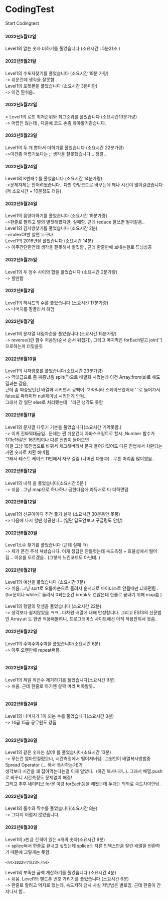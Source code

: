 # CodingTest
Start Codingtest
###
<h4>2022년5월12일</h4>
  Level1의 없는 숫자 더하기를 풀었습니다 (소요시간 : 5분21초 )
<h4>2022년5월21일</h4>
 Level1의 수포자찾기를 풀었습니다 (소요시간 19분 가량)<br/>
 -> 쉬운건데 생각을 잘못함.. <br/>
 Level1의 포켓몬을 풀었습니다 (소요시간 3분미만)<br/>
 -> 이건 찐쉬움..
 <h4>2022년5월22일</h4><
 Level1의 로또 최저순위와 최고순위를 풀었습니다 (소요시간13분가량)<br>
 -> 어렵진 않는데 , 다음에 코드 손좀 봐야할거같습니다.
 <h4>2022년5월23일</h4>
 Level1의 두 개 뽑아서 더하기를 풀었습니다 (소요시간 22분가량) <br/>
 ->이건좀 어렵기보다는 ;; 생각을 잘못했습니다... 정렬.. 
 <h4>2022년5월24일</h4>
 Level1의 K번째수를 풀었습니다 (소요시간 14분가량) <br/>
 ->문제자체는 안어려웠습니다.. 다만 한방코드로 바꾸는데 꽤나 시간이 많이걸렸습니다(저 소요시간 + 10분정도 더듬)
 <h4>2022년5월24일</h4>
 Level1의 음양더하기를 풀었습니다 (소요시간 15분가량) <br/>
 ->한줄로 짤려고 별의 별짓해봤지만, 실패함. 근데 reduce 잘쓰면 될꺼같음.. <br/>
 Level1의 김서방찾기를 풀었습니다 (소요시간 2분) <br/>
 ->indexOf만 알면 누구나 <br/>
 Level1의 2016년을 풀었습니다 (소요시간 14분) <br/>
 -> 아주간단한건데 생각을 잘못해서 뻘짓함 , 근데 한줄만에 보내는걸로 튜닝성공 
 <h4>2022년5월25일</h4>
 Level1의 두 정수 사이의 합을 풀었습니다 (소요시간 2분가량) <br/>
 -> 할만함
  <h4>2022년6월2일</h4>
 Level1의 하샤드의 수를 풀었습니다 (소요시간 17분가량) <br/>
 -> 나머지를 잘몰라서 헤맴
<h4>2022년6월7일</h4>
 Level1의 문자열 내림차순을 풀었습니다 (소요시간 15분가량) <br/>
 -> reverse()란 함수 처음암(순서 순서 뒤집기), 그리고 마지막은 forEach말고 join('')으로하는게 더맞을듯
 <h4>2022년6월10일</h4>
 Level1의 시저암호를 풀었습니다(소요시간 23분가량) <br/>
 -> 역대급으로 좀 짜증났음 split('')으로 배열화 시켰는데 이건 Array.from(s)로 해도 결과는 같음, <br/>
 근데 좀 짜증났던건 배열화 시키면서 공백이 ''가아니라 스페이쓰있어서 ' '로 들어가서 false로 파라미터 null체이닝 시키던게 안됨..<br/>
그래서 걍 일단 else로 처리했는데 ' '라곤 생각도 못함 
 <h4>2022년6월11일</h4>
 Level1의 문자열 다루기 기본을 풀었습니다(소요시간 기억못함.) <br/>
 -> 이게 진짜역대급임.. 문제는 찐 쉬운건데 자바스크립트로 할시 ,Number 함수가  173e15같은 16진법이나 다른 진법이 들어오면<br/>
 이걸 그냥 10진법으로 바꿔서 체크해버려서 문자 들어가있어도 다른 진법에서 치환되는거면 숫자로 치환 해버림 <br/>
 그래서 테스트 케이스 11번에서 자꾸 걸림 (나머진 다통과).. 무튼 머리좀 많이썼음.. 
  <h4>2022년6월12일</h4>
 Level1의 내적 을 풀었습니다(소요시간 5분 ) <br/>
 -> 쉬움 . 그냥 map으로 하나하나 곱한다음에 라듀서로 다 더하면댐
   <h4>2022년6월12일</h4>
 Level1의  신규아이디 추천 풀기 실패 (소요시간 30분동안 못품) <br/>
 -> 다음에 다시 할땐 성공한다.. (일단 답도안보고 구글링도 안함)
    <h4>2022년6월20일</h4>
 Level1소수 찾기를 풀었습니다 (근데 실패 ㅋ) <br/>
 -> 제가 푼건 주석 쳐놨습니다. 이게 정답은 안틀렷는데 속도측정 + 효율성에서 떨어짐... 이유를 모르겠음.. (그렇게 느린코드도 아닌데..)
     <h4>2022년6월21일</h4>
 Level1의 예산을 풀었습니다 (소요시간 7분) <br/>
 ->  쉬움. 그냥 sort로 오름차순으로 돌려서 순서대로 마이너스로 안될때만 더하면됨 . (for문이나 while로 돌려서 0되는순간 break도 갠찮은데 한줄로 끝내기 위해 map씀 )<br/><br/>
 Level1의 행렬의 덧셈을 풀었습니다 (소요시간 22분) <br/>
 -> 생각보다 쉽지않았음 ㅋㅋ.. 다차원 배열에 대해 반성합니다. 그리고 ES13의 신문법인 Array.at 도 한번 적용해볼려니, 프로그래머스 사이트에선 아직 적용안되서 못씀.
 <h4>2022년6월22일</h4>
 Level1의 수박수박수박을 풀었습니다(소요시간 6분) <br/>
 -> 아주 오랜만에 repeat써봄. <br/><br/>
 <h4>2022년6월23일</h4>
 Level1의 제일 작은수 제거하기를 풀었습니다(소요시간 9분) <br/>
 -> 쉬움. 근데 한줄로 하기엔 살짝 머리 써야할듯.. <br/><br/>
  <h4>2022년6월24일</h4>
 Level1의 나머지가 1이 되는 수를 풀었습니다(소요시간 3분) <br/>
 -> 14급 15급 공무원도 걍품 <br/><br/>
   <h4>2022년6월26일</h4>
 Level1의 같은 숫자는 싫어! 를 풀었습니다(소요시간 13분) <br/>
 -> 푸는건 얼마안걸렸으나, 시간측정에서 떨어져버림.. 그원인이 배열복사방법중  Spread Operator (... 해서 복사하는거)가 <br/>
 생각보다 시간을 꽤 잡아먹는다는걸 이제 알았다.. (하긴 복사니까..). 그래서 배열.push로 바꾸니 시간측정도 문제없이 해결!<br/>
 그리고 추후 네이티브 for문 이랑 forEach등을 해봣는데 두개는 의외로 속도차이안남 .
    <h4>2022년6월28일</h4>
 Level1의 홀수와 짝수를 풀었습니다(소요시간 8분) <br/>
-> 그다지 어렵지 않았습니다.
    <h4>2022년6월30일</h4>
 Level1의 x만큼 간격이 있는 n개의 숫자(소요시간 6분) <br/>
-> splice써서 한줄로 끝내고 싶엇는데 splice는 자른 인덱스만큼 잘린 배열을 반환하기 때문에 그렇게는 못함.

    <h4>2022년7월2일</h4>
 Level1의 부족한 금액 계산하기를 풀었습니다 (소요시간 4분) <br/>
-> 쉬움.
 Level1의 핸드폰 번호 가리기를 풀었습니다 (소요시간 6분) <br/>
-> 한줄로 할려고 억지로 했는데, 속도저하 땜시 사실 저방법은 별로임. 근데 한줄이 간지나서 함..
